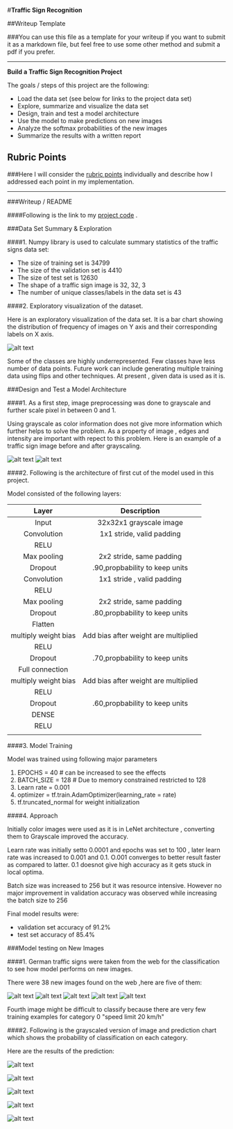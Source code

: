 #**Traffic Sign Recognition** 

##Writeup Template

###You can use this file as a template for your writeup if you want to submit it as a markdown file, but feel free to use some other method and submit a pdf if you prefer.

---

**Build a Traffic Sign Recognition Project**

The goals / steps of this project are the following:
* Load the data set (see below for links to the project data set)
* Explore, summarize and visualize the data set
* Design, train and test a model architecture
* Use the model to make predictions on new images
* Analyze the softmax probabilities of the new images
* Summarize the results with a written report


[//]: # (Image References)

[image1]: ./examples/summary.jpg "Visualization"
[image22]: /custom_data/example_00001.png "original"
[image2]: ./examples/grayscale2.png "Grayscaling"
[image3]: ./examples/random_noise.jpg "Random Noise"
[image4]: ./custom_data/example_00002.png "traffic1"
[image5]: ./custom_data/example_00014.png "traffic2"
[image6]: ./custom_data/example_00009.png "traffic3"
[image7]: ./custom_data/example_00013.png "traffic4"
[image8]: ./custom_data/example_00023.png "traffic5"
[image444]: ./examples/444.png "traffic111"
[image555]: ./examples/555.png "traffic222"
[image666]: ./examples/666.png "traffic333"
[image777]: ./examples/777.png "traffic444"
[image888]: ./examples/888.png "traffic555"


## Rubric Points
###Here I will consider the [rubric points](https://review.udacity.com/#!/rubrics/481/view) individually and describe how I addressed each point in my implementation.  

---
###Writeup / README

####Following is the link to my [project code](https://github.com/udacity/CarND-Traffic-Sign-Classifier-Project/blob/master/Traffic_Sign_Classifier.ipynb) . 

###Data Set Summary & Exploration

####1. Numpy library is used to calculate summary statistics of the traffic signs data set:

* The size of training set is 34799
* The size of the validation set is 4410
* The size of test set is 12630
* The shape of a traffic sign image is 32, 32, 3
* The number of unique classes/labels in the data set is 43

####2. Exploratory visualization of the dataset.

Here is an exploratory visualization of the data set. It is a bar chart showing the distribution of frequency of images on Y axis and their corresponding labels on X axis.

![alt text][image1]

Some of the classes are highly underrepresented. Few classes have less number of data points. Future work can include generating multiple training data using flips and other techniques. At present , given data is used as it is.


###Design and Test a Model Architecture

####1. As a first step, image preprocessing was done to grayscale and further scale pixel in between 0 and 1. 

Using grayscale as color information does not give more information which further helps to solve the problem. As a property of image , edges and intensity are important with repect to this problem.
Here is an example of a traffic sign image before and after grayscaling.

![alt text][image22]
![alt text][image2]


####2. Following is the architecture of first cut of the model used in this project.

Model consisted of the following layers:

| Layer         		|     Description	        					| 
|:---------------------:|:---------------------------------------------:| 
| Input         		| 32x32x1 grayscale image   					| 
| Convolution       	| 1x1 stride, valid padding   					|
| RELU					|												|
| Max pooling	      	| 2x2 stride, same padding 						|
| Dropout				|.90,propbability to keep units					|
| Convolution   	    | 1x1 stride , valid padding					|
| RELU					|												|
| Max pooling	      	| 2x2 stride, same padding 						|
| Dropout				|.80,propbability to keep units					|
| Flatten    	 		| 												|
| multiply weight bias 	|Add bias after weight are multiplied			|
| RELU					|												|
| Dropout				|.70,propbability to keep units					|
| Full connection  		| 												|
| multiply weight bias 	|Add bias after weight are multiplied			|
| RELU					|												|
| Dropout				|.60,propbability to keep units					|
| DENSE					|												|
| RELU					|												|
|						|												|
 


####3. Model Training

Model was trained using following major parameters 

1. EPOCHS = 40 # can be increased to see the effects
2. BATCH_SIZE = 128 # Due to memory constrained restricted to 128
3. Learn rate = 0.001
4. optimizer = tf.train.AdamOptimizer(learning_rate = rate)
5. tf.truncated_normal for weight initialization


####4. Approach

Initially color images were used as it is in LeNet architecture , converting them to Grayscale improved the accuracy.

Learn rate was initially setto 0.0001 and epochs was set to 100 , later learn rate was increased to 0.001 and 0.1. O.001 converges to better result faster as compared to latter. 0.1 doesnot give high accuracy as it gets stuck in local optima. 

Batch size was increased to 256 but it was resource intensive. However no major improvement in validation accuracy was observed while increasing the batch size to 256

Final model results were:
* validation set accuracy of 91.2% 
* test set accuracy of 85.4%


###Model testing on New Images

####1. German traffic signs were taken from the web for the classification to see how model performs on new images.

There were 38 new images found on the web ,here are five of them:

![alt text][image4] ![alt text][image5] ![alt text][image6] 
![alt text][image7] ![alt text][image8]

Fourth image might be difficult to classify because there are very few training examples for category 0 "speed limit 20 km/h"

####2. Following is the grayscaled version of image and prediction chart which shows the probability of classification on each category.

Here are the results of the prediction:

![alt text][image444]

![alt text][image555]

![alt text][image666]

![alt text][image777]

![alt text][image888]

